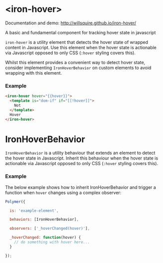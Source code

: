 # \<iron-hover\>

Documentation and demo: http://willsquire.github.io/iron-hover/

A basic and fundamental component for tracking hover state in javascript

`iron-hover` is a utility element that detects the hover state of wrapped content in
Javascript. Use this element when the hover state is actionable via Javascript opposed
to only CSS (`:hover` styling covers this).

Whilst this element provides a convenient way to detect hover state, consider
implementing `IronHoverBehavior` on custom elements to avoid wrapping with
this element.

### Example

```html
<iron-hover hover="{{hover}}">
  <template is="dom-if" if="[[!hover]]">
    Not
  </template>
  Hover
</iron-hover>
```

# IronHoverBehavior
`IronHoverBehavior` is a utility behaviour that extends an element to detect the hover
state in Javascript. Inherit this behaviour when the hover state is actionable via
Javascript opposed to only CSS (`:hover` styling covers this).

### Example

The below example shows how to inherit IronHoverBehavior and trigger a function when
`hover` changes using a complex observer:

```javascript
Polymer({

  is: 'example-element',

  behaviors: [IronHoverBehavior],

  observers: ['_hoverChanged(hover)'],

  _hoverChanged: function(hover) {
    // do something with hover here...
  }

});
```
